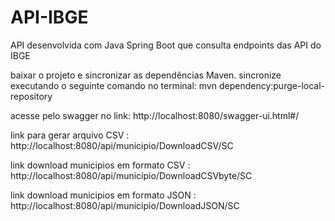 # API-IBGE
API desenvolvida com Java Spring Boot que consulta endpoints das API do IBGE

baixar o projeto e sincronizar as dependências Maven. 
sincronize executando o seguinte comando no terminal: mvn dependency:purge-local-repository

acesse pelo swagger no link: http://localhost:8080/swagger-ui.html#/

link para gerar arquivo CSV : http://localhost:8080/api/municipio/DownloadCSV/SC

link download municipios em formato CSV : http://localhost:8080/api/municipio/DownloadCSVbyte/SC

link download municipios em formato JSON : http://localhost:8080/api/municipio/DownloadJSON/SC


